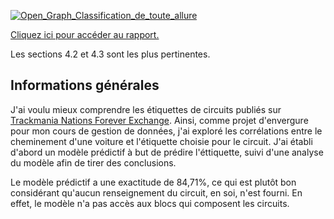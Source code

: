 <a name="readme" href="https://darkmattrmaestro.github.io/stats-tmnf-quarto/Classification_de_toute_allure.pdf"><img src="https://github.com/user-attachments/assets/987759fc-6e71-442c-94ff-4bf32233e8ec" alt="Open_Graph_Classification_de_toute_allure"></img></a>

[Cliquez ici pour accéder au rapport.](https://darkmattrmaestro.github.io/stats-tmnf-quarto/Classification_de_toute_allure.pdf)

Les sections 4.2 et 4.3 sont les plus pertinentes.

## Informations générales

J'ai voulu mieux comprendre les étiquettes de circuits publiés sur [Trackmania Nations Forever Exchange](https://tmnf.exchange/). Ainsi, comme projet d'envergure pour mon cours de gestion de données, j'ai exploré les corrélations entre le cheminement d'une voiture et l'étiquette choisie pour le circuit. J'ai établi d'abord un modèle prédictif à but de prédire l'éttiquette, suivi d'une analyse du modèle afin de tirer des conclusions.

Le modèle prédictif a une exactitude de 84,71%, ce qui est plutôt bon considérant qu'aucun renseignement du circuit, en soi, n'est fourni. En effet, le modèle n'a pas accès aux blocs qui composent les circuits.

